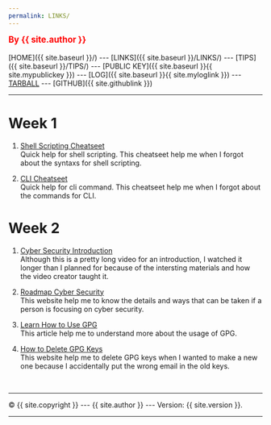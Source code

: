 ```yaml
---
permalink: LINKS/
---
```

<span style="color:red; font-weight:bold; font-size:larger;">By {{ site.author }}</span>
<br><br>
[HOME]({{ site.baseurl }}/) ---
[LINKS]({{ site.baseurl }}/LINKS/) ---
[TIPS]({{ site.baseurl }}/TIPS/) ---
[PUBLIC KEY]({{ site.baseurl }}{{ site.mypublickey }}) ---
[LOG]({{ site.baseurl }}{{ site.myloglink }}) ---
[TARBALL]({{site.tarballlink}}) ---
[GITHUB]({{ site.githublink }})
<br>
<hr>

# Week 1
1. [Shell Scripting Cheatseet](https://devhints.io/bash)<br>
Quick help for shell scripting.
This cheatseet help me when I forgot about the syntaxs for shell scripting.


2. [CLI Cheatseet ](https://www.cheatography.com/davechild/cheat-sheets/linux-command-line/)<br>
Quick help for cli command. 
This cheatseet help me when I forgot about the commands for CLI.

# Week 2
1. [Cyber Security Introduction](https://www.youtube.com/watch?v=rcDO8km6R6c)<br>
Although this is a pretty long video for an introduction, I watched it longer than I planned for because of the intersting materials and how the video creator taught it.

2. [Roadmap Cyber Security](https://itgid.org/roadmap-karir-cyber-security-professional/)<br>
This website help me to know the details and ways that can be taken if a person is focusing on cyber security.

3. [Learn How to Use GPG](https://medium.com/kode-dan-kodean/belajar-memakai-gnu-privacy-guard-gnupg-gpg-3944e19dba91e)<br> 
This article help me to understand more about the usage of GPG.

4. [How to Delete GPG Keys](https://linuxhint.com/delete-gpg-keys-linux/)<br>
This website help me to delete GPG keys when I wanted to make a new one because I accidentally put the wrong email in the old keys.


<br>
<hr>
&copy; {{ site.copyright }} --- {{ site.author }} --- Version: {{ site.version }}.
<hr>
<br>
